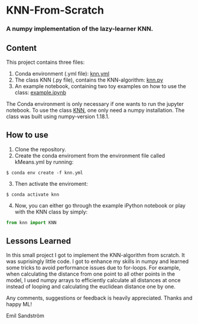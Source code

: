 # KNN-From-Scratch
### A numpy implementation of the lazy-learner KNN.

## Content
This project contains three files:
1. Conda environment (.yml file): [knn.yml](https://github.com/EmpanS/KNN-From-Scratch/blob/master/knn.yml)
2. The class KNN (.py file), contains the KNN-algorithm: [knn.py](https://github.com/EmpanS/KNN-From-Scratch/blob/master/knn.py)
3. An example notebook, containing two toy examples on how to use the class: [example.ipynb](https://github.com/EmpanS/KNN-From-Scratch/blob/master/example.ipynb)

The Conda environment is only necessary if one wants to run the jupyter notebook. To use the class [KNN](https://github.com/EmpanS/KNN-From-Scratch/blob/master/knn.py), one only need a numpy installation. The class was built using numpy-version 1.18.1.

## How to use
1. Clone the repository.
2. Create the conda enviroment from the environment file called kMeans.yml by running:
```console
$ conda env create -f knn.yml
```
3. Then activate the enviroment:
```console
$ conda activate knn
```
4. Now, you can either go through the example iPython notebook or play with the KNN class by simply:
```python
from knn import KNN
```

## Lessons Learned
In this small project I got to implement the KNN-algorithm from scratch. It was suprisingly little code. I got to enhance my skills in numpy and learned some tricks to avoid performance issues due to for-loops. For example, when calculating the distance from one point to all other points in the model, I used numpy arrays to efficiently calculate all distances at once instead of looping and calculating the euclidean distance one by one.

Any comments, suggestions or feedback is heavily appreciated. Thanks and happy ML!

Emil Sandström
